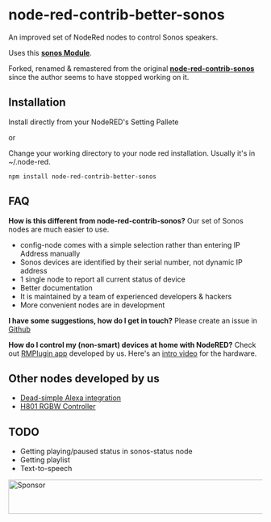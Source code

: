 # node-red-contrib-better-sonos

An improved set of NodeRed nodes to control Sonos speakers.

Uses this [**sonos Module**](https://github.com/bencevans/node-sonos).

Forked, renamed & remastered from the original [**node-red-contrib-sonos**](https://github.com/shbert/node-red-contrib-sonos) since the author seems to have stopped working on it.


## Installation

Install directly from your NodeRED's Setting Pallete

or

Change your working directory to your node red installation. Usually it's in ~/.node-red.

`npm install node-red-contrib-better-sonos`


## FAQ
**How is this different from node-red-contrib-sonos?**
Our set of Sonos nodes are much easier to use. 
 *  config-node comes with a simple selection rather than entering IP Address manually
 *  Sonos devices are identified by their serial number, not dynamic IP address
 *  1 single node to report all current status of device
 *  Better documentation
 *  It is maintained by a team of experienced developers & hackers
 *  More convenient nodes are in development


**I have some suggestions, how do I get in touch?**
Please create an issue in [Github](https://github.com/originallyus/node-red-contrib-better-sonos/issues)

**How do I control my (non-smart) devices at home with NodeRED?**
Check out [RMPlugin app](https://play.google.com/store/apps/details?id=us.originally.tasker&hl=en) developed by us. Here's an [intro video](https://www.youtube.com/watch?v=QUKYKhK57sc) for the hardware.


## Other nodes developed by us
  * [Dead-simple Alexa integration](https://github.com/shbert/node-red-contrib-alexa-local)
  * [H801 RGBW Controller](https://github.com/shbert/node-red-contrib-h801)


## TODO
  * Getting playing/paused status in sonos-status node
  * Getting playlist
  * Text-to-speech


<a target='_blank' rel='nofollow' href='https://app.codesponsor.io/link/675K2XU83RpTxWJP4HRjD8mC/originallyus/node-red-contrib-better-sonos'>
  <img alt='Sponsor' width='888' height='68' src='https://app.codesponsor.io/embed/675K2XU83RpTxWJP4HRjD8mC/originallyus/node-red-contrib-better-sonos.svg' />
</a>